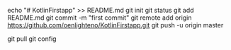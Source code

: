 echo "# KotlinFirstapp" >> README.md
git init
git status
git add README.md
git commit -m "first commit"
git remote add origin https://github.com/oenlighteno/KotlinFirstapp.git
git push -u origin master

git pull
git config